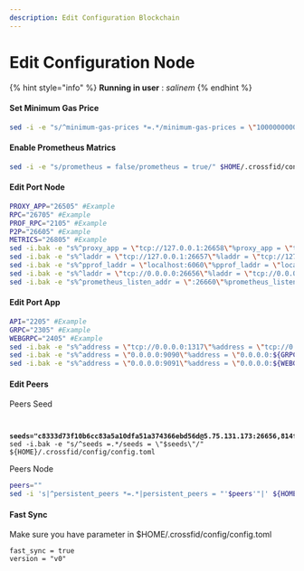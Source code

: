 ```yaml
---
description: Edit Configuration Blockchain
---
```


# Edit Configuration Node

{% hint style="info" %}
**Running in user** : _salinem_
{% endhint %}

#### Set Minimum Gas Price

```bash
sed -i -e "s/^minimum-gas-prices *=.*/minimum-gas-prices = \"10000000000000mpx \"/" $HOME/.crossfid/config/app.toml
```

#### **Enable Prometheus Matrics**

```bash
sed -i -e "s/prometheus = false/prometheus = true/" $HOME/.crossfid/config/config.toml
```

#### Edit Port Node

```bash
PROXY_APP="26505" #Example
RPC="26705" #Example
PROF_RPC="2105" #Example
P2P="26605" #Example
METRICS="26805" #Example
sed -i.bak -e "s%^proxy_app = \"tcp://127.0.0.1:26658\"%proxy_app = \"tcp://127.0.0.1:${PROXY_APP}\"%" $HOME/.crossfid/config/config.toml 
sed -i.bak -e "s%^laddr = \"tcp://127.0.0.1:26657\"%laddr = \"tcp://127.0.0.1:${RPC}\"%" $HOME/.crossfid/config/config.toml 
sed -i.bak -e "s%^pprof_laddr = \"localhost:6060\"%pprof_laddr = \"localhost:${PROF_RPC}\"%" $HOME/.crossfid/config/config.toml 
sed -i.bak -e "s%^laddr = \"tcp://0.0.0.0:26656\"%laddr = \"tcp://0.0.0.0:${P2P}\"%" $HOME/.crossfid/config/config.toml 
sed -i.bak -e "s%^prometheus_listen_addr = \":26660\"%prometheus_listen_addr = \":${METRICS}\"%" $HOME/.crossfid/config/config.toml

```

#### Edit Port App

```bash
API="2205" #Example
GRPC="2305" #Example
WEBGRPC="2405" #Example
sed -i.bak -e "s%^address = \"tcp://0.0.0.0:1317\"%address = \"tcp://0.0.0.0:${API}\"%" $HOME/.crossfid/config/app.toml
sed -i.bak -e "s%^address = \"0.0.0.0:9090\"%address = \"0.0.0.0:${GRPC}\"%" $HOME/.crossfid/config/app.toml
sed -i.bak -e "s%^address = \"0.0.0.0:9091\"%address = \"0.0.0.0:${WEBGRPC}\"%" $HOME/.crossfid/config/app.toml
```

#### Edit Peers

Peers Seed

<pre class="language-bash"><code class="lang-bash">

<strong>seeds="c8333d73f10b6cc83a5a10dfa51a374366ebd56d@5.75.131.173:26656,814f50857ab67f64df7e447fc7933210e5b9b75b@51.178.92.69:15656,c90c4360be9ff903c4c58f4bb5a1e0322640616a@167.235.12.38:14656,dda09f9625cab3fb655c22ef85d756fc77132b9d@167.235.102.45:10956,551b0407fc19de1ad69d26738bc59b5eeb678454@88.99.254.62:20656,0ff3504db616694c120ad76bb2c798ae8dbdcf0b@31.220.77.7:26656,d4f0c95d11b86ac3f17cb56221edc35847096d4d@84.247.146.39:26656,b7787910d1ad7eaebaad853aa7d5d3a23bdb0dd7@46.4.108.72:26656,74eae92f5282c54d04c0d1a03026ac7aeec381ad@195.201.237.9:26656,87c02a2693538b1eb7c2b29f53b9a5a8c62536e1@162.55.90.36:43656,8747f58157f8ac0295dc27e09cd0fadacf2952dc@65.109.84.33:26056,26e6d0290d242a1857a2b764e6d03222c30d51d5@135.181.183.93:49656,de1e9221a35de41e08653ef0aca405c1f2ad500e@65.21.202.124:19656,35d54b42a85e589ddf30cebe629b8e3a8daa5e2b@65.109.30.150:36656,a48cd814b162a8f5af3717688d602b225f212f58@65.109.53.101:25656,66bdf53ec0c2ceeefd9a4c29d7f7926e136f114a@65.109.36.231:36656,90db72b787a8ece982e8a266abadfe0214a7d1d4@185.11.248.93:26656,2916e699b7c588d8826bea1a190c6c82dfe7d5eb@5.188.36.196:26656,0ee3bd9b426c0c9436e3de656f4bb7aa9f1d2d67@222.252.19.248:26656,b363ae7542eea55264bcf67906bf0e7118015d11@142.132.152.46:11656,95a04e2fc27ff7e66bbb8591da7323e0e395d28c@80.64.208.223:26656,7d4fec478e005b4c942f402418deb4319d062c58@167.71.54.98:26656,741e4f6997feafbcca4d86eb3bc76900992e79ad@51.81.242.223:26656,05166745247e9c94018dbf2c27802d43e180d6d1@135.181.5.232:26056,b88d969ba0e158da1b4066f5c17af9da68c52c7a@65.109.53.24:44656,140e43a6c4a6da90d04ec4f8116915584b941dc8@65.21.237.90:36656,352d61156f5cefd81bd2f65206db43b8226b7be3@57.128.63.22:26656,978527c2cdb0804a35e8e22505dc47f1006efa1d@148.113.17.55:26656,05a60482feaa3b7246dd0fd9fa1785131fac7175@176.9.53.27:26656,b0b01c08d7d4c6c2740cc5fe6ea74eb7fdde64f2@38.242.151.229:26656"
</strong>sed -i.bak -e "s/^seeds =.*/seeds = \"$seeds\"/" ${HOME}/.crossfid/config/config.toml
</code></pre>

Peers Node

```bash
peers=""
sed -i 's|^persistent_peers *=.*|persistent_peers = "'$peers'"|' ${HOME}/.crossfid/config/config.toml
```

#### Fast Sync

Make sure you have parameter in $HOME/.crossfid/config/config.toml

```
fast_sync = true
version = "v0"
```
